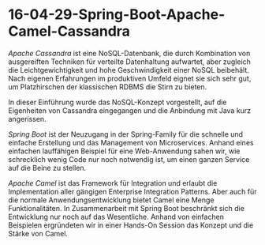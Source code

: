 # 16-04-29-Spring-Boot-Apache-Camel-Cassandra

*Apache Cassandra* ist eine NoSQL-Datenbank, die durch Kombination von ausgereiften Techniken für verteilte Datenhaltung aufwartet, aber zugleich die Leichtgewichtigkeit und hohe Geschwindigkeit einer NoSQL beibehält. Nach eigenen Erfahrungen im produktiven Umfeld eignet sie sich sehr gut, um Platzhirschen der klassischen RDBMS die Stirn zu bieten. 

In dieser Einführung wurde das NoSQL-Konzept vorgestellt, auf die Eigenheiten von Cassandra eingegangen 
und die Anbindung mit Java kurz angerissen. 

*Spring Boot* ist der Neuzugang in der Spring-Family für die schnelle und einfache Erstellung und das Management von Microservices. Anhand eines einfachen lauffähigen Beispiel für eine Web-Anwendung 
sahen wir, wie schrecklich wenig Code nur noch notwendig ist, um einen ganzen Service auf die Beine zu stellen. 

*Apache Camel* ist das Framework für Integration und erlaubt die Implementation aller gängigen Enterprise Integration Patterns. Aber auch für die normale Anwendungsentwicklung bietet Camel eine Menge 
Funktionalitäten. In Zusammenarbeit mit Spring Boot beschränkt sich die Entwicklung nur noch auf das Wesentliche. Anhand von einfachen Beispielen ergründeten wir in einer Hands-On Session das Konzept und die Stärke von Camel. 

